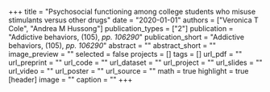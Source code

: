 +++
title = "Psychosocial functioning among college students who misuse stimulants versus other drugs"
date = "2020-01-01"
authors = ["Veronica T Cole", "Andrea M Hussong"]
publication_types = ["2"]
publication = "Addictive behaviors, (105), _pp. 106290_"
publication_short = "Addictive behaviors, (105), _pp. 106290_"
abstract = ""
abstract_short = ""
image_preview = ""
selected = false
projects = []
tags = []
url_pdf = ""
url_preprint = ""
url_code = ""
url_dataset = ""
url_project = ""
url_slides = ""
url_video = ""
url_poster = ""
url_source = ""
math = true
highlight = true
[header]
image = ""
caption = ""
+++
